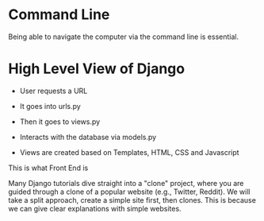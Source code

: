# Command Line
Being able to navigate the computer via the command line is essential.


# High Level View of Django

- User requests a URL

- It goes into urls.py

- Then it goes to views.py

- Interacts with the database via models.py

- Views are created based on Templates, HTML, CSS and Javascript

This is what Front End is


Many Django tutorials dive straight into a "clone" project, where you are guided through a clone of a popular website (e.g., Twitter, Reddit). We will take a split approach, create a simple site first, then clones. This is because we can give clear explanations with simple websites.
